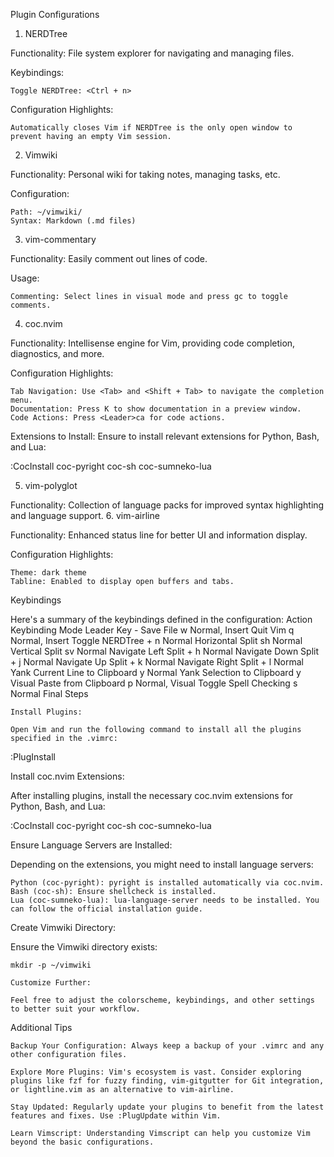 Plugin Configurations
1. NERDTree

Functionality: File system explorer for navigating and managing files.

Keybindings:

    Toggle NERDTree: <Ctrl + n>

Configuration Highlights:

    Automatically closes Vim if NERDTree is the only open window to prevent having an empty Vim session.

2. Vimwiki

Functionality: Personal wiki for taking notes, managing tasks, etc.

Configuration:

    Path: ~/vimwiki/
    Syntax: Markdown (.md files)

3. vim-commentary

Functionality: Easily comment out lines of code.

Usage:

    Commenting: Select lines in visual mode and press gc to toggle comments.

4. coc.nvim

Functionality: Intellisense engine for Vim, providing code completion, diagnostics, and more.

Configuration Highlights:

    Tab Navigation: Use <Tab> and <Shift + Tab> to navigate the completion menu.
    Documentation: Press K to show documentation in a preview window.
    Code Actions: Press <Leader>ca for code actions.

Extensions to Install: Ensure to install relevant extensions for Python, Bash, and Lua:

:CocInstall coc-pyright coc-sh coc-sumneko-lua

5. vim-polyglot

Functionality: Collection of language packs for improved syntax highlighting and language support.
6. vim-airline

Functionality: Enhanced status line for better UI and information display.

Configuration Highlights:

    Theme: dark theme
    Tabline: Enabled to display open buffers and tabs.

Keybindings

Here's a summary of the keybindings defined in the configuration:
Action	Keybinding	Mode
Leader Key	<Space>	-
Save File	<Space>w	Normal, Insert
Quit Vim	<Space>q	Normal, Insert
Toggle NERDTree	<Ctrl> + n	Normal
Horizontal Split	<Space>sh	Normal
Vertical Split	<Space>sv	Normal
Navigate Left Split	<Ctrl> + h	Normal
Navigate Down Split	<Ctrl> + j	Normal
Navigate Up Split	<Ctrl> + k	Normal
Navigate Right Split	<Ctrl> + l	Normal
Yank Current Line to Clipboard	<Space>y	Normal
Yank Selection to Clipboard	<Space>y	Visual
Paste from Clipboard	<Space>p	Normal, Visual
Toggle Spell Checking	<Space>s	Normal
Final Steps

    Install Plugins:

    Open Vim and run the following command to install all the plugins specified in the .vimrc:

:PlugInstall

Install coc.nvim Extensions:

After installing plugins, install the necessary coc.nvim extensions for Python, Bash, and Lua:

:CocInstall coc-pyright coc-sh coc-sumneko-lua

Ensure Language Servers are Installed:

Depending on the extensions, you might need to install language servers:

    Python (coc-pyright): pyright is installed automatically via coc.nvim.
    Bash (coc-sh): Ensure shellcheck is installed.
    Lua (coc-sumneko-lua): lua-language-server needs to be installed. You can follow the official installation guide.

Create Vimwiki Directory:

Ensure the Vimwiki directory exists:

    mkdir -p ~/vimwiki

    Customize Further:

    Feel free to adjust the colorscheme, keybindings, and other settings to better suit your workflow.

Additional Tips

    Backup Your Configuration: Always keep a backup of your .vimrc and any other configuration files.

    Explore More Plugins: Vim's ecosystem is vast. Consider exploring plugins like fzf for fuzzy finding, vim-gitgutter for Git integration, or lightline.vim as an alternative to vim-airline.

    Stay Updated: Regularly update your plugins to benefit from the latest features and fixes. Use :PlugUpdate within Vim.

    Learn Vimscript: Understanding Vimscript can help you customize Vim beyond the basic configurations.
